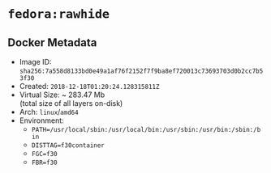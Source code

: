 # `fedora:rawhide`

## Docker Metadata

- Image ID: `sha256:7a558d8133bd0e49a1af76f2152f7f9ba8ef720013c73693703d0b2cc7b53f30`
- Created: `2018-12-18T01:20:24.128315811Z`
- Virtual Size: ~ 283.47 Mb  
  (total size of all layers on-disk)
- Arch: `linux`/`amd64`
- Environment:
  - `PATH=/usr/local/sbin:/usr/local/bin:/usr/sbin:/usr/bin:/sbin:/bin`
  - `DISTTAG=f30container`
  - `FGC=f30`
  - `FBR=f30`
